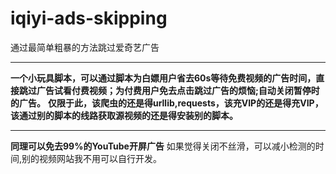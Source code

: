 # iqiyi-ads-skipping
通过最简单粗暴的方法跳过爱奇艺广告<hr>
**一个小玩具脚本，可以通过脚本为白嫖用户省去60s等待免费视频的广告时间，直接跳过广告试看付费视频；为付费用户免去点击跳过广告的烦恼;自动关闭暂停时的广告。**
**仅限于此，该爬虫的还是得urllib,requests，该充VIP的还是得充VIP，该通过别的脚本的线路获取源视频的还是得安装别的脚本。**<hr>
**同理可以免去99%的YouTube开屏广告**
如果觉得关闭不丝滑，可以减小检测的时间,别的视频网站我不用可以自行开发。
